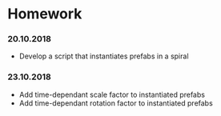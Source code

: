 # Homework

### 20.10.2018
- Develop a script that instantiates prefabs in a spiral

### 23.10.2018
- Add time-dependant scale factor to instantiated prefabs
- Add time-dependant rotation factor to instantiated prefabs